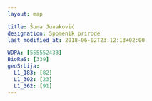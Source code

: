 ```yaml
---
layout: map

title: Šuma Junaković
designation: Spomenik prirode
last_modified_at: 2018-06-02T23:12:13+02:00

WDPA: [555552433]
BioRaS: [339]
geoSrbija:
  L1_183: [82]
  L1_302: [23]
  L1_362: [91]
---
```

